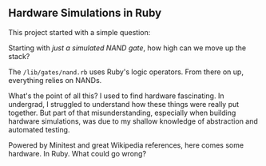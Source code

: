 ## Hardware Simulations in Ruby

This project started with a simple question:

Starting with *just a simulated NAND gate*, how high can we move up the stack?

The `/lib/gates/nand.rb` uses Ruby's logic operators. From there on up, everything relies on NANDs.

What's the point of all this? I used to find hardware fascinating. In undergrad, I struggled to understand how these things were really put together. But part of that misunderstanding, especially when building hardware simulations, was due to my shallow knowledge of abstraction and automated testing.

Powered by Minitest and great Wikipedia references, here comes some hardware. In Ruby. What could go wrong?
